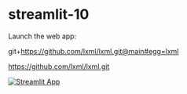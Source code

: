# streamlit-10

Launch the web app:

git+https://github.com/lxml/lxml.git@main#egg=lxml

https://github.com/lxml/lxml.git

[![Streamlit App](https://static.streamlit.io/badges/streamlit_badge_black_white.svg)](https://share.streamlit.io/dataprofessor/streamlit-10/main/sp500-app.py)
